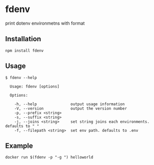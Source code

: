 # fdenv

print dotenv environmetns with format

## Installation

`npm install fdenv`

## Usage

```
$ fdenv --help

  Usage: fdenv [options]

  Options:

    -h, --help               output usage information
    -V, --version            output the version number
    -p, --prefix <string>    
    -s, --suffix <string>    
    -j, --joins <string>     set string joins each environments. defaults to " "
    -f, --filepath <string>  set env path. defaults to .env
```

## Example

`docker run $(fdenv -p "-g ") helloworld`
